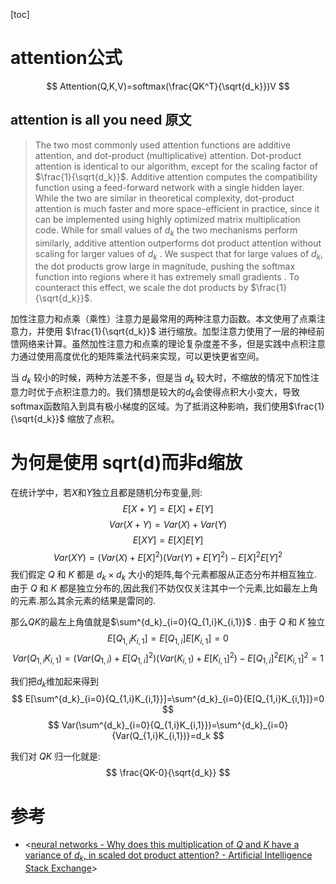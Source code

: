 [toc]

# attention公式

$$
Attention(Q,K,V)=softmax(\frac{QK^T}{\sqrt{d_k}})V
$$
## attention is all you need 原文
>The two most commonly used attention functions are additive attention, and dot-product (multiplicative) attention. Dot-product attention is identical to our algorithm, except for the scaling factor of $\frac{1}{\sqrt{d_k}}$. Additive attention computes the compatibility function using a feed-forward network with a single hidden layer. While the two are similar in theoretical complexity, dot-product attention is much faster and more space-efficient in practice, since it can be implemented using highly optimized matrix multiplication code. 
>While for small values of $d_k$ the two mechanisms perform similarly, additive attention outperforms dot product attention without scaling for larger values of $d_k$ . We suspect that for large values of $d_k$, the dot products grow large in magnitude, pushing the softmax function into regions where it has extremely small gradients . To counteract this effect, we scale the dot products by $\frac{1}{\sqrt{d_k}}$.

加性注意力和点乘（乘性）注意力是最常用的两种注意力函数。本文使用了点乘注意力，并使用 $\frac{1}{\sqrt{d_k}}$ 进行缩放。加型注意力使用了一层的神经前馈网络来计算。虽然加性注意力和点乘的理论复杂度差不多，但是实践中点积注意力通过使用高度优化的矩阵乘法代码来实现，可以更快更省空间。

当 $d_k$ 较小的时候，两种方法差不多，但是当 $d_k$ 较大时，不缩放的情况下加性注意力时优于点积注意力的。我们猜想是较大的$d_k$会使得点积大小变大，导致 softmax函数陷入到具有极小梯度的区域。为了抵消这种影响，我们使用$\frac{1}{\sqrt{d_k}}$ 缩放了点积。

# 为何是使用 sqrt(d)而非d缩放
在统计学中，若$X$和$Y$独立且都是随机分布变量,则:
$$
E[X+Y]=E[X]+E[Y]
$$
$$
Var(X+Y)=Var(X)+Var(Y)
$$
$$
E[XY]=E[X]E[Y]
$$
$$
Var(XY)=(Var(X)+E[X]^2)(Var(Y)+E[Y]^2)-E[X]^2E[Y]^2
$$
我们假定 $Q$ 和 $K$ 都是 $d_k\times d_k$ 大小的矩阵,每个元素都服从正态分布并相互独立.
由于 $Q$ 和 $K$ 都是独立分布的,因此我们不妨仅仅关注其中一个元素,比如最左上角的元素.那么其余元素的结果是雷同的.

那么$QK$的最左上角值就是$\sum^{d_k}_{i=0}{Q_{1,i}K_{i,1}}$ .
由于 $Q$ 和 $K$ 独立
$$
E[Q_{1,i}K_{i,1}]=E[Q_{1,i}]E[K_{i,1}]=0
$$
$$
Var(Q_{1,i}K_{i,1})=(Var(Q_{1,i})+E[Q_{1,i}]^2)(Var(K_{i,1})+E[K_{i,1}]^2)-E[Q_{1,i}]^2E[K_{i,1}]^2=1
$$

我们把$d_k$维加起来得到
$$
E[\sum^{d_k}_{i=0}{Q_{1,i}K_{i,1}}]=\sum^{d_k}_{i=0}{E[Q_{1,i}K_{i,1}]}=0
$$
$$
Var(\sum^{d_k}_{i=0}{Q_{1,i}K_{i,1}})=\sum^{d_k}_{i=0}{Var(Q_{1,i}K_{i,1})}=d_k
$$

我们对 $QK$ 归一化就是:
$$
\frac{QK-0}{\sqrt{d_k}}
$$

# 参考
- <[neural networks - Why does this multiplication of $Q$ and $K$ have a variance of $d_k$, in scaled dot product attention? - Artificial Intelligence Stack Exchange](https://ai.stackexchange.com/questions/21237/why-does-this-multiplication-of-q-and-k-have-a-variance-of-d-k-in-scaled)>